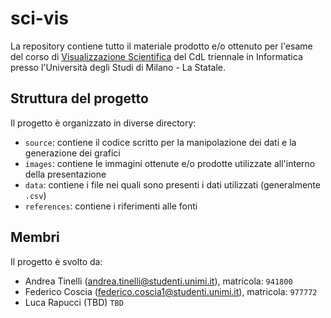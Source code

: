
# sci-vis

La repository contiene tutto il materiale prodotto e/o ottenuto per l'esame del corso di [Visualizzazione Scientifica](https://www.unimi.it/it/corsi/insegnamenti-dei-corsi-di-laurea/2024/visualizzazione-scientifica) del CdL triennale in Informatica presso l'Università degli Studi di Milano - La Statale.


## Struttura del progetto

Il progetto è organizzato in diverse directory:
- ```source```: contiene il codice scritto per la manipolazione dei dati e la generazione dei grafici
- ```images```: contiene le immagini ottenute e/o prodotte utilizzate all'interno della presentazione
- ```data```: contiene i file nei quali sono presenti i dati utilizzati (generalmente ```.csv```)
- ```references```: contiene i riferimenti alle fonti
## Membri

Il progetto è svolto da:
- Andrea Tinelli (andrea.tinelli@studenti.unimi.it), matricola: ```941800```
- Federico Coscia (federico.coscia1@studenti.unimi.it), matricola: ```977772```
- Luca Rapucci (TBD) ```TBD```
